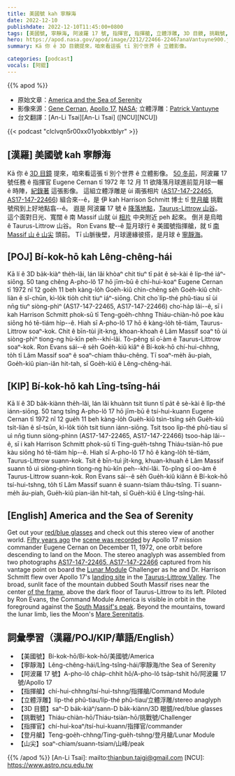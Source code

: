 ```yaml
---
title: 美國號 kah 寧靜海
date: 2022-12-10
publishdate: 2022-12-10T11:45:00+0800
tags: [美國號, 寧靜海, 阿波羅 17 號, 指揮官, 指揮艙, 立體浮雕, 3D 目鏡, 挑戰號, 登月艙, 山尖]
hero: https://apod.nasa.gov/apod/image/2212/22466-22467anaVantuyne900.jpg
summary: Kā 你 ê 3D 目鏡提來，咱來看這張 tī 別个世界 ê 立體影像。

categories: [podcast]
vocals: [阿錕]
---
```


{{% apod %}}

- 原始文章：[America and the Sea of Serenity](https://apod.nasa.gov/apod/ap221210.html)
- 影像來源：[Gene Cernan](https://www.nasa.gov/astronautprofiles/cernan), [Apollo 17](https://www.nasa.gov/mission_pages/apollo/apollo-17), [NASA](https://www.nasa.gov/); 立體浮雕：[Patrick Vantuyne](http://www.hq.nasa.gov/alsj/ApAnPaVa.html)
- 台文翻譯：[An-Li Tsai][An-Li Tsai] ([NCU][NCU])

{{< podcast "clclvqn5r00xx01yobkxtblyr" >}}

## [漢羅] 美國號 kah 寧靜海
Kā 你 ê [3D 目鏡][red/blue glasses] 提來，咱來看這張 tī 別个世界 ê 立體影像。
[50 冬前][Fifty years ago]，阿波羅 17 號任務 ê 指揮官 Eugene Cernan tī 1972 年 12 月 11 欲降落月球進前踅月球一輾 ê 時陣，[紀錄著][scene was recorded] 這張影像。
這組立體浮雕是 ùi 兩張相片 ([AS17-147-22465, AS17-147-22466][AS17-147-22465, AS17-147-22466]) 組合來--ê，是 伊 kah Harrison Schmitt 博士 tī [登月艙][Lunar Module] 挑戰號飛到上好地點翕--ê。
遐是 阿波羅 17 號 ê [降落地點][landing site]，[Taurus-Littrow 山谷][Taurus-Littrow Valley]。
這个面對日光、寬闊 ê 南 Massif 山就 ùi [相片][of the frame] 中央附近 peh 起來。
倒爿是烏暗 ê Taurus-Littrow 山谷。
Ron Evans 駛--ê 踅月球行 ê 美國號指揮艙，就 tī [南 Massif 山 ê 山尖][South Massif's peak] 頭前。
Tī 山脈後壁，月球邊緣彼搭，是月球 ê [寧靜海][Mare Serenitatis]。

## [POJ] Bí-kok-hō kah Lêng-chêng-hái
Kā lí ê 3D ba̍k-kiàⁿ the̍h-lâi, lán lâi khòaⁿ chit tiuⁿ tī pa̍t ê sè-kài ê li̍p-thé iáⁿ-siōng.
50 tang chêng A-pho-lô 17 hō jīm-bū ê chí-hui-koaⁿ Eugene Cernan tī 1972 nî 12 goe̍h 11 beh kàng-lo̍h Goe̍h-kiû chìn-chêng se̍h Goe̍h-kiû chi̍t-liàn ê sî-chūn, kì-lo̍k tio̍h chit tiuⁿ iáⁿ-siōng.
Chit cho͘ li̍p-thé phû-tiau sī ùi nn̄g tiuⁿ siòng-phìⁿ (AS17-147-22465, AS17-147-22466) cho͘-ha̍p lâi--ê, sī i kah Harrison Schmitt phok-sū tī Teng-goe̍h-chhng Thiáu-chiàn-hō poe kàu siōng hó tē-tiám hi̍p--ê.
Hiah sī A-pho-lô 17 hō ê kàng-lo̍h tē-tiám, Taurus-Littrow soaⁿ-kok.
Chit ê bīn-tùi ji̍t-kng, khoan-khoah ê Lâm Massif soaⁿ tō ùi siòng-phìⁿ tiong-ng hù-kīn peh--khí-lâi.
Tò-pêng sī o͘-àm ê Taurus-Littrow soaⁿ-kok.
Ron Evans sái--ê se̍h Goe̍h-kiû kiâⁿ ê Bí-kok-hō chí-hui-chhng, to̍h tī Lâm Massif soaⁿ ê soaⁿ-chiam thâu-chêng.
Tī soaⁿ-me̍h āu-piah, Goe̍h-kiû pian-iân hit-tah, sī Goe̍h-kiû ê Lêng-chêng-hái.


## [KIP] Bí-kok-hō kah Lîng-tsîng-hái
Kā lí ê 3D ba̍k-kiànn the̍h-lâi, lán lâi khuànn tsit tiunn tī pa̍t ê sè-kài ê li̍p-thé iánn-siōng.
50 tang tsîng A-pho-lô 17 hō jīm-bū ê tsí-hui-kuann Eugene Cernan tī 1972 nî 12 gue̍h 11 beh kàng-lo̍h Gue̍h-kiû tsìn-tsîng se̍h Gue̍h-kiû tsi̍t-liàn ê sî-tsūn, kì-lo̍k tio̍h tsit tiunn iánn-siōng.
Tsit tsoo li̍p-thé phû-tiau sī uì nn̄g tiunn siòng-phìnn (AS17-147-22465, AS17-147-22466) tsoo-ha̍p lâi--ê, sī i kah Harrison Schmitt phok-sū tī Ting-gue̍h-tshng Thiáu-tsiàn-hō pue kàu siōng hó tē-tiám hi̍p--ê.
Hiah sī A-pho-lô 17 hō ê kàng-lo̍h tē-tiám, Taurus-Littrow suann-kok.
Tsit ê bīn-tuì ji̍t-kng, khuan-khuah ê Lâm Massif suann tō uì siòng-phìnn tiong-ng hù-kīn peh--khí-lâi.
Tò-pîng sī oo-àm ê Taurus-Littrow suann-kok.
Ron Evans sái--ê se̍h Gue̍h-kiû kiânn ê Bí-kok-hō tsí-hui-tshng, to̍h tī Lâm Massif suann ê suann-tsiam thâu-tsîng.
Tī suann-me̍h āu-piah, Gue̍h-kiû pian-iân hit-tah, sī Gue̍h-kiû ê Lîng-tsîng-hái.

## [English] America and the Sea of Serenity
Get out your [red/blue glasses][red/blue glasses] and check out this stereo view of another world.
[Fifty years ago][Fifty years ago] the [scene was recorded][scene was recorded] by Apollo 17 mission commander Eugene Cernan on December 11, 1972, one orbit before descending to land on the Moon.
The stereo anaglyph was assembled from two photographs [AS17-147-22465, AS17-147-22466][AS17-147-22465, AS17-147-22466] captured from his vantage point on board the [Lunar Module][Lunar Module] Challenger as he and Dr. Harrison Schmitt flew over Apollo 17's [landing site][landing site] in the [Taurus-Littrow Valley][Taurus-Littrow Valley].
The broad, sunlit face of the mountain dubbed South Massif rises near the center [of the frame][of the frame], above the dark floor of Taurus-Littrow to its left.
Piloted by Ron Evans, the Command Module America is visible in orbit in the foreground against the [South Massif's peak][South Massif's peak].
Beyond the mountains, toward the lunar limb, lies the Moon's [Mare Serenitatis][Mare Serenitatis].

      
## 詞彙學習（漢羅/POJ/KIP/華語/English）
- 【美國號】Bí-kok-hō/Bí-kok-hō/美國號/America
- 【寧靜海】Lêng-chêng-hái/Lîng-tsîng-hái/寧靜海/the Sea of Serenity
- 【阿波羅 17 號】A-pho-lô cha̍p-chhit hō/A-pho-lô tsa̍p-tshit hō/阿波羅 17 號/Apollo 17
- 【指揮艙】chí-hui-chhng/tsí-hui-tshng/指揮艙/Command Module
- 【立體浮雕】li̍p-thé phû-tiau/li̍p-thé phû-tiau/立體浮雕/stereo anaglyph
- 【3D 目鏡】saⁿ-D ba̍k-kiàⁿ/sann-D ba̍k-kiànn/3D 眼鏡/red/blue glasses
- 【挑戰號】Thiáu-chiàn-hō/Thiáu-tsiàn-hō/挑戰號/Challenger
- 【指揮官】chí-hui-koaⁿ/tsí-hui-kuann/指揮官/commander
- 【登月艙】Teng-goe̍h-chhng/Ting-gue̍h-tshng/登月艙/Lunar Module
- 【山尖】soaⁿ-chiam/suann-tsiam/山峰/peak


{{% /apod %}}
[An-Li Tsai]: mailto:thianbun.taigi@gmail.com
[NCU]: https://www.astro.ncu.edu.tw

[copyright]: https://apod.nasa.gov/apod/fap/lib/about_apod.html#srapply
[License]: https://creativecommons.org/licenses/by/2.0/

[red/blue glasses]:http://photojournal.jpl.nasa.gov/Help/VendorList.html#Glasses
[Fifty years ago]:https://www.nasa.gov/feature/50-years-ago-apollo-17-lights-up-the-night-sky-on-its-way-to-the-moon
[scene was recorded]:http://www.hq.nasa.gov/office/pao/History/alsj/a17/a17.html
[AS17-147-22465, AS17-147-22466]:http://www.hq.nasa.gov/office/pao/History/alsj/a17/images17.html
[Lunar Module]:https://apod.nasa.gov/apod/ap191219.html
[landing site]:https://apod.nasa.gov/apod/ap110908.html
[Taurus-Littrow Valley]:http://www.hq.nasa.gov/alsj/a17/a17OTM.html
[of the frame]:http://www.hq.nasa.gov/office/pao/History/alsj/a17a17.22465lbl.jpg
[South Massif's peak]:https://apod.nasa.gov/apod/ap071214.html
[Mare Serenitatis]:https://apod.nasa.gov/apod/ap090206.html



